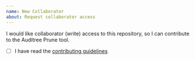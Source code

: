 ```yaml
---
name: New Collaborator
about: Request collaborator access
---
```


I would like collaborator (write) access to this repository, so I can contribute
to the Auditree Prune tool.

 - [ ] I have read the [contributing guidelines][CONTRIBUTING]


[CONTRIBUTING]: https://github.com/ComplianceAsCode/auditree-prune/blob/master/CONTRIBUTING.md
